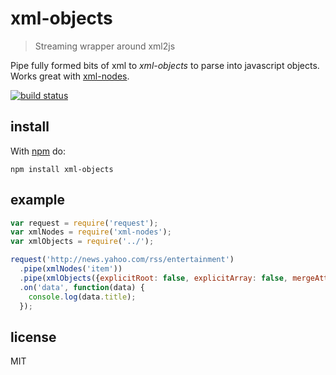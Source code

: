 xml-objects
===========

> Streaming wrapper around xml2js

Pipe fully formed bits of xml to _xml-objects_ to parse into javascript objects. Works great with [xml-nodes](https://github.com/timhudson/xml-nodes).

[![build status](https://secure.travis-ci.org/timhudson/xml-objects.png)](http://travis-ci.org/timhudson/xml-objects)

install
-------

With [npm](https://npmjs.org/) do:

```
npm install xml-objects
```

example
-------

```javascript
var request = require('request');
var xmlNodes = require('xml-nodes');
var xmlObjects = require('../');

request('http://news.yahoo.com/rss/entertainment')
  .pipe(xmlNodes('item'))
  .pipe(xmlObjects({explicitRoot: false, explicitArray: false, mergeAttrs: true}))
  .on('data', function(data) {
    console.log(data.title);
  });
```

license
-------

MIT
